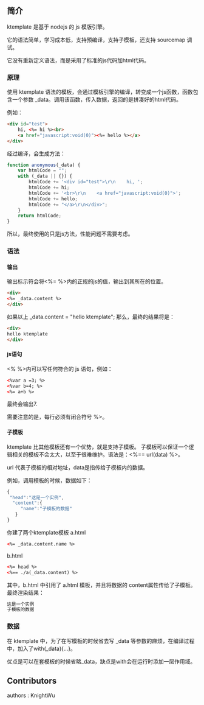## 简介
ktemplate 是基于 nodejs 的 js 模版引擎。

它的语法简单，学习成本低，支持预编译，支持子模板，还支持 sourcemap 调试。

它没有重新定义语法，而是采用了标准的js代码加html代码。

### 原理
使用 ktemplate 语法的模板，会通过模板引擎的编译，转变成一个js函数，函数包含一个参数 _data。调用该函数，传入数据，返回的是拼凑好的html代码。

例如：
```HTML
<div id="test">
    hi, <%= hi %><br>
    <a href="javascript:void(0)"><%= hello %></a>
</div>

```
经过编译，会生成方法：
```Javascript
function anonymous(_data) {
    var htmlCode = "";
    with (_data || {}) {
        htmlCode += '<div id="test">\r\n    hi, ';
        htmlCode += hi;
        htmlCode += '<br>\r\n    <a href="javascript:void(0)">';
        htmlCode += hello;
        htmlCode += "</a>\r\n</div>";
    }
    return htmlCode;
}
```
所以，最终使用的只是js方法，性能问题不需要考虑。

### 语法
#### 输出
输出标示符会将<%= %>内的正规的js的值，输出到其所在的位置。

```HTML
<div>
<%= _data.content %>
</div>
```

如果以上 _data.content = "hello ktemplate"; 那么，最终的结果将是：

```HTML
<div>
hello ktemplate
</div>
```

#### js语句
<% %>内可以写任何符合的 js 语句，例如：
```HTML
<%var a =3; %>
<%var b=4; %>
<%= a+b %>
```
最终会输出7.

需要注意的是，每行必须有闭合符号 %>。

#### 子模板
ktemplate 比其他模板还有一个优势，就是支持子模板。 子模板可以保证一个逻辑相关的模板不会太大，以至于很难维护。语法是：<%== url(data) %>。

url 代表子模板的相对地址，data是指传给子模板内的数据。

例如，调用模板的时候，数据如下：
```javascript
{
 "head":"这是一个实例",
  "content":{
     "name":"子模板的数据"
   }
}
```
你建了两个ktemplate模板
a.html
```HTML
<%= _data.content.name %>
```

b.html
```HTML
<%= head %>
<%== ./a(_data.content) %>
```

其中，b.html 中引用了 a.html 模板，并且将数据的 content属性传给了子模板。最终渲染结果：
```HTML
这是一个实例
子模板的数据
```
### 数据
在 ktemplate 中，为了在写模板的时候省去写 _data 等参数的麻烦，在编译过程中，加入了with(_data){...}。

优点是可以在套模板的时候省略_data，缺点是with会在运行时添加一层作用域。


## Contributors
authors  : KnightWu
